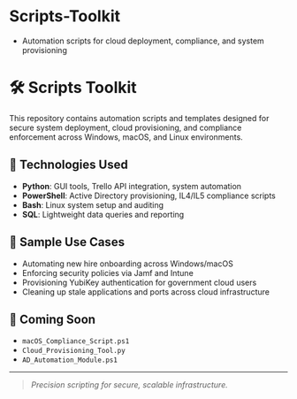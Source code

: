 # Scripts-Toolkit
- Automation scripts for cloud deployment, compliance, and system provisioning
# 🛠 Scripts Toolkit

This repository contains automation scripts and templates designed for secure system deployment, cloud provisioning, and compliance enforcement across Windows, macOS, and Linux environments.

## 🔧 Technologies Used
- **Python**: GUI tools, Trello API integration, system automation
- **PowerShell**: Active Directory provisioning, IL4/IL5 compliance scripts
- **Bash**: Linux system setup and auditing
- **SQL**: Lightweight data queries and reporting

## 📌 Sample Use Cases
- Automating new hire onboarding across Windows/macOS
- Enforcing security policies via Jamf and Intune
- Provisioning YubiKey authentication for government cloud users
- Cleaning up stale applications and ports across cloud infrastructure

## 📁 Coming Soon
- `macOS_Compliance_Script.ps1`
- `Cloud_Provisioning_Tool.py`
- `AD_Automation_Module.ps1`

---

> *Precision scripting for secure, scalable infrastructure.*

